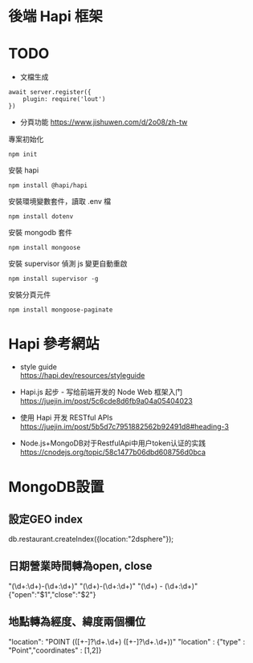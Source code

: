 # 後端 Hapi 框架

# TODO
* 文檔生成 
```
await server.register({
    plugin: require('lout')
})
```
* 分頁功能
https://www.jishuwen.com/d/2o08/zh-tw

專案初始化
```
npm init
```

安裝 hapi
```
npm install @hapi/hapi
```

安裝環境變數套件，讀取 .env 檔
```
npm install dotenv
```

安裝 mongodb 套件
```
npm install mongoose
```

安裝 supervisor 偵測 js 變更自動重啟

```
npm install supervisor -g
```

安裝分頁元件
```
npm install mongoose-paginate
```

# Hapi 參考網站
* style guide  
  https://hapi.dev/resources/styleguide

* Hapi.js 起步 - 写给前端开发的 Node Web 框架入门  
  https://juejin.im/post/5c6cde8d6fb9a04a05404023

* 使用 Hapi 开发 RESTful APIs  
  https://juejin.im/post/5b5d7c7951882562b92491d8#heading-3

* Node.js+MongoDB对于RestfulApi中用户token认证的实践  
  https://cnodejs.org/topic/58c1477b06dbd608756d0bca


# MongoDB設置

## 設定GEO index
db.restaurant.createIndex({location:"2dsphere"});
## 日期營業時間轉為open, close
"(\d+:\d+)-(\d+:\d+)"
"(\d+)-(\d+:\d+)"
"(\d+) - (\d+:\d+)"
{"open":"$1","close":"$2"}
## 地點轉為經度、緯度兩個欄位
"location": "POINT \(([+-]?\d+\.\d+) ([+-]?\d+\.\d+)\)"
"location" : {"type" : "Point","coordinates" : [$1,$2]}

